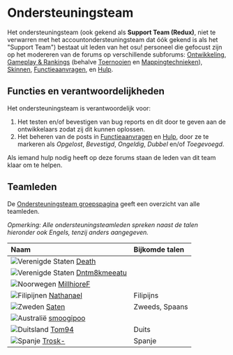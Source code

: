 # Ondersteuningsteam

Het ondersteuningsteam (ook gekend als **Support Team (Redux)**, niet te verwarren met het accountondersteuningsteam dat óók gekend is als het "Support Team") bestaat uit leden van het osu! personeel die gefocust zijn op het modereren van de forums op verschillende subforums: [Ontwikkeling](https://osu.ppy.sh/community/forums/2), [Gameplay & Rankings](https://osu.ppy.sh/community/forums/13) (behalve [Toernooien](https://osu.ppy.sh/community/forums/55) en [Mappingtechnieken](https://osu.ppy.sh/community/forums/61)), [Skinnen](https://osu.ppy.sh/community/forums/15), [Functieaanvragen](https://osu.ppy.sh/community/forums/4), en [Hulp](https://osu.ppy.sh/community/forums/5).

## Functies en verantwoordelijkheden

Het ondersteuningsteam is verantwoordelijk voor:

1. Het testen en/of bevestigen van bug reports en dit door te geven aan de ontwikkelaars zodat zij dit kunnen oplossen.
2. Het beheren van de posts in [Functieaanvragen](https://osu.ppy.sh/community/forums/4) en [Hulp](https://osu.ppy.sh/community/forums/5), door ze te markeren als *Opgelost*, *Bevestigd*, *Ongeldig*, *Dubbel* en/of *Toegevoegd*.

Als iemand hulp nodig heeft op deze forums staan de leden van dit team klaar om te helpen.

## Teamleden

De [Ondersteuningsteam groepspagina](https://osu.ppy.sh/groups/22) geeft een overzicht van alle teamleden.

*Opmerking: Alle ondersteuningsteamleden spreken naast de talen hieronder ook Engels, tenzij anders aangegeven.*

| Naam                                                          | Bijkomde talen |
|:------------------------------------------------------------- |:-------------- |
| ![][flag_US] [Death](https://osu.ppy.sh/users/3242450)        |                |
| ![][flag_US] [Dntm8kmeeatu](https://osu.ppy.sh/users/5428812) |                |
| ![][flag_NO] [MillhioreF](https://osu.ppy.sh/users/941094)    |                |
| ![][flag_PH] [Nathanael](https://osu.ppy.sh/users/2295078)    | Filipijns      |
| ![][flag_SE] [Saten](https://osu.ppy.sh/users/444506)         | Zweeds, Spaans |
| ![][flag_AU] [smoogipoo](https://osu.ppy.sh/users/1040328)    |                |
| ![][flag_DE] [Tom94](https://osu.ppy.sh/users/1857058)        | Duits          |
| ![][flag_ES] [Trosk-](https://osu.ppy.sh/users/3469385)       | Spanje         |

[flag_AU]: /wiki/shared/flag/AU.gif "Australië"
[flag_DE]: /wiki/shared/flag/DE.gif "Duitsland"
[flag_ES]: /wiki/shared/flag/ES.gif "Spanje"
[flag_NO]: /wiki/shared/flag/NO.gif "Noorwegen"
[flag_PH]: /wiki/shared/flag/PH.gif "Filipijnen"
[flag_SE]: /wiki/shared/flag/SE.gif "Zweden"
[flag_US]: /wiki/shared/flag/US.gif "Verenigde Staten"